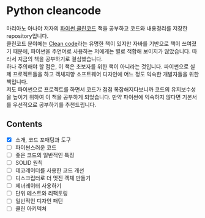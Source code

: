 # Python cleancode
마리아노 아나야 저자의 [파이썬 클린코드](http://www.kyobobook.co.kr/product/detailViewKor.laf?mallGb=KOR&ejkGb=KOR&linkClass=&barcode=9791161340463) 책을 공부하고 코드와 내용정리를 저장한 repository입니다.  
클린코드 분야에는 [Clean code](http://www.kyobobook.co.kr/product/detailViewKor.laf?ejkGb=KOR&mallGb=KOR&barcode=9788966260959&orderClick=LEa&Kc=)라는 유명한 책이 있지만 자바를 기반으로 책이 쓰여졌기 때문에, 파이썬을 주언어로 사용하는 저에게는 별로 적합해 보이지가 않았습니다. 따라서 지금의 책을 공부하기로 결심했습니다.  
하나 주의해야 할 점은, 이 책은 초보자를 위한 책이 아니라는 것입니다. 파이썬으로 실제 프로젝트들을 하고 객체지향 소프트웨어 디자인에 어느 정도 익숙한 개발자들을 위한 책입니다.  
저도 파이썬으로 프로젝트를 하면서 코드가 점점 복잡해지다보니까 코드의 유지보수성을 높이기 위하여 이 책을 공부하게 되었습니다. 만약 파이썬에 익숙하지 않다면 기본서를 우선적으로 공부하기를 추천드립니다.
## Contents
- [x] 소개, 코드 포매팅과 도구  
- [ ] 파이썬스러운 코드  
- [ ] 좋은 코드의 일반적인 특징  
- [ ] SOLID 원칙  
- [ ] 데코레이터를 사용한 코드 개선  
- [ ] 디스크립터로 더 멋진 객체 만들기  
- [ ] 제너레이터 사용하기  
- [ ] 단위 테스트와 리팩토링  
- [ ] 일반적인 디자인 패턴  
- [ ] 클린 아키텍처  